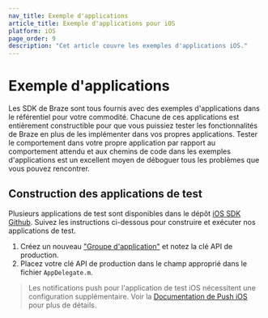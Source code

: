 ```yaml
---
nav_title: Exemple d'applications
article_title: Exemple d'applications pour iOS
platform: iOS
page_order: 9
description: "Cet article couvre les exemples d'applications iOS."
---
```


# Exemple d'applications

Les SDK de Braze sont tous fournis avec des exemples d'applications dans le référentiel pour votre commodité. Chacune de ces applications est entièrement constructible pour que vous puissiez tester les fonctionnalités de Braze en plus de les implémenter dans vos propres applications. Tester le comportement dans votre propre application par rapport au comportement attendu et aux chemins de code dans les exemples d'applications est un excellent moyen de déboguer tous les problèmes que vous pouvez rencontrer.

## Construction des applications de test
Plusieurs applications de test sont disponibles dans le dépôt [iOS SDK Github][1]. Suivez les instructions ci-dessous pour construire et exécuter nos applications de test.

1. Créez un nouveau ["Groupe d'application"][25] et notez la clé API de production.
2. Placez votre clé API de production dans le champ approprié dans le fichier `AppDelegate.m`.

> Les notifications push pour l'application de test iOS nécessitent une configuration supplémentaire. Voir la [Documentation de Push iOS][7] pour plus de détails.

[1]: https://github.com/appboy/appboy-ios-sdk "Appboy iOS Github Repository"
[25]: {{site.baseurl}}/developer_guide/platform_wide/app_group_configuration/#creating-your-app-group-in-my-apps
[7]: {{site.baseurl}}/developer_guide/platform_integration_guides/ios/push_notifications/integration/

